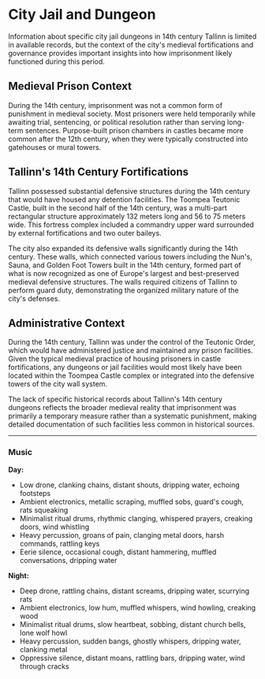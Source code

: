 # City Jail and Dungeon

Information about specific city jail dungeons in 14th century Tallinn is limited in available records, but the context of the city's medieval fortifications and governance provides important insights into how imprisonment likely functioned during this period.

## Medieval Prison Context

During the 14th century, imprisonment was not a common form of punishment in medieval society. Most prisoners were held temporarily while awaiting trial, sentencing, or political resolution rather than serving long-term sentences. Purpose-built prison chambers in castles became more common after the 12th century, when they were typically constructed into gatehouses or mural towers.

## Tallinn's 14th Century Fortifications

Tallinn possessed substantial defensive structures during the 14th century that would have housed any detention facilities. The Toompea Teutonic Castle, built in the second half of the 14th century, was a multi-part rectangular structure approximately 132 meters long and 56 to 75 meters wide. This fortress complex included a commandry upper ward surrounded by external fortifications and two outer baileys.

The city also expanded its defensive walls significantly during the 14th century. These walls, which connected various towers including the Nun's, Sauna, and Golden Foot Towers built in the 14th century, formed part of what is now recognized as one of Europe's largest and best-preserved medieval defensive structures. The walls required citizens of Tallinn to perform guard duty, demonstrating the organized military nature of the city's defenses.

## Administrative Context

During the 14th century, Tallinn was under the control of the Teutonic Order, which would have administered justice and maintained any prison facilities. Given the typical medieval practice of housing prisoners in castle fortifications, any dungeons or jail facilities would most likely have been located within the Toompea Castle complex or integrated into the defensive towers of the city wall system.

The lack of specific historical records about Tallinn's 14th century dungeons reflects the broader medieval reality that imprisonment was primarily a temporary measure rather than a systematic punishment, making detailed documentation of such facilities less common in historical sources.

---
### Music

**Day:**
- Low drone, clanking chains, distant shouts, dripping water, echoing footsteps
- Ambient electronics, metallic scraping, muffled sobs, guard's cough, rats squeaking
- Minimalist ritual drums, rhythmic clanging, whispered prayers, creaking doors, wind whistling
- Heavy percussion, groans of pain, clanging metal doors, harsh commands, rattling keys
- Eerie silence, occasional cough, distant hammering, muffled conversations, dripping water

**Night:**
- Deep drone, rattling chains, distant screams, dripping water, scurrying rats
- Ambient electronics, low hum, muffled whispers, wind howling, creaking wood
- Minimalist ritual drums, slow heartbeat, sobbing, distant church bells, lone wolf howl
- Heavy percussion, sudden bangs, ghostly whispers, dripping water, clanking metal
- Oppressive silence, distant moans, rattling bars, dripping water, wind through cracks
